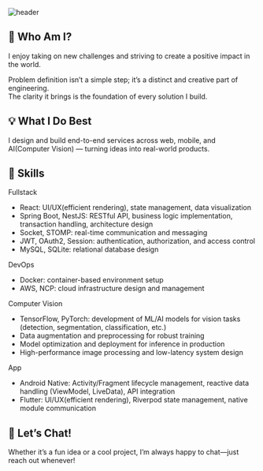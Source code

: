 ![header](https://capsule-render.vercel.app/api?type=waving&height=250&color=gradient&text=SeonHyo%20Choi%2&desc=I%20enjoy%20embracing%20challenges!&descAlign=70&descAlignY=65&fontSize=60)

## 🚀 Who Am I?

I enjoy taking on new challenges and striving to create a positive impact in the world.

Problem definition isn’t a simple step; it’s a distinct and creative part of engineering.  
The clarity it brings is the foundation of every solution I build.

## 💡 What I Do Best

I design and build end-to-end services across web, mobile, and AI(Computer Vision) — turning ideas into real-world products.

## 🎯 Skills

Fullstack

-   React: UI/UX(efficient rendering), state management, data visualization
-   Spring Boot, NestJS: RESTful API, business logic implementation, transaction handling, architecture design
-   Socket, STOMP: real-time communication and messaging
-   JWT, OAuth2, Session: authentication, authorization, and access control
-   MySQL, SQLite: relational database design

DevOps

-   Docker: container-based environment setup
-   AWS, NCP: cloud infrastructure design and management

Computer Vision

-   TensorFlow, PyTorch: development of ML/AI models for vision tasks (detection, segmentation, classification, etc.)
-   Data augmentation and preprocessing for robust training
-   Model optimization and deployment for inference in production
-   High-performance image processing and low-latency system design

App

-   Android Native: Activity/Fragment lifecycle management, reactive data handling (ViewModel, LiveData), API integration
-   Flutter: UI/UX(efficient rendering), Riverpod state management, native module communication

## 🤝 Let’s Chat!

Whether it’s a fun idea or a cool project, I’m always happy to chat—just reach out whenever!

